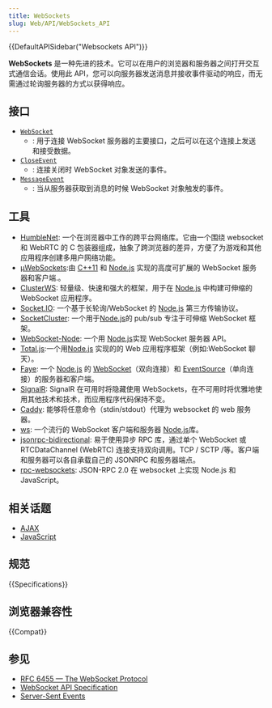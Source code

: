 ```yaml
---
title: WebSockets
slug: Web/API/WebSockets_API
---
```


{{DefaultAPISidebar("Websockets API")}}

**WebSockets** 是一种先进的技术。它可以在用户的浏览器和服务器之间打开交互式通信会话。使用此 API，您可以向服务器发送消息并接收事件驱动的响应，而无需通过轮询服务器的方式以获得响应。

## 接口

- [`WebSocket`](/zh-CN/docs/Web/API/WebSocket)
  - : 用于连接 WebSocket 服务器的主要接口，之后可以在这个连接上发送 和接受数据。
- [`CloseEvent`](/zh-CN/docs/Web/API/CloseEvent)
  - : 连接关闭时 WebSocket 对象发送的事件。
- [`MessageEvent`](/zh-CN/docs/Web/API/MessageEvent)
  - : 当从服务器获取到消息的时候 WebSocket 对象触发的事件。

## 工具

- [HumbleNet](https://hacks.mozilla.org/2017/06/introducing-humblenet-a-cross-platform-networking-library-that-works-in-the-browser/): 一个在浏览器中工作的跨平台网络库。它由一个围绕 websocket 和 WebRTC 的 C 包装器组成，抽象了跨浏览器的差异，方便了为游戏和其他应用程序创建多用户网络功能。
- [µWebSockets](https://github.com/uWebSockets/uWebSockets):由 [C++11](https://isocpp.org/) 和 [Node.js](https://nodejs.org/) 实现的高度可扩展的 WebSocket 服务器和客户端.。
- [ClusterWS](https://github.com/ClusterWS/ClusterWS): 轻量级、快速和强大的框架，用于在 [Node.js](https://nodejs.org/) 中构建可伸缩的 WebSocket 应用程序。
- [Socket.IO](https://socket.io): 一个基于长轮询/WebSocket 的 [Node.js](https://nodejs.org) 第三方传输协议。
- [SocketCluster](https://socketcluster.io/): 一个用于[Node.js](https://nodejs.org)的 pub/sub 专注于可伸缩 WebSocket 框架。
- [WebSocket-Node](https://github.com/Worlize/WebSocket-Node): 一个用 [Node.js](https://nodejs.org/)实现 WebSocket 服务器 API。
- [Total.js](https://www.totaljs.com/):一个用[Node.js](http://www.nodejs.org/) 实现的的 Web 应用程序框架（例如:WebSocket 聊天）。
- [Faye](https://www.npmjs.com/package/faye-websocket): 一个 [Node.js](https://nodejs.org/) 的 [WebSocket](/zh-CN/docs/Web/API/WebSockets_API)（双向连接）和 [EventSource](/zh-CN/docs/Web/API/EventSource)（单向连接）的服务器和客户端。
- [SignalR](https://dotnet.microsoft.com/zh-cn/apps/aspnet/signalr): SignalR 在可用时将隐藏使用 WebSockets，在不可用时将优雅地使用其他技术和技术，而应用程序代码保持不变。
- [Caddy](https://caddyserver.com/docs/websocket): 能够将任意命令（stdin/stdout）代理为 websocket 的 web 服务器。
- [ws](https://github.com/websockets/ws): 一个流行的 WebSocket 客户端和服务器 [Node.js](https://nodejs.org/)库。
- [jsonrpc-bidirectional](https://github.com/bigstepinc/jsonrpc-bidirectional): 易于使用异步 RPC 库，通过单个 WebSocket 或 RTCDataChannel (WebRTC) 连接支持双向调用。TCP / SCTP /等。客户端和服务器可以各自承载自己的 JSONRPC 和服务器端点。
- [rpc-websockets](https://github.com/elpheria/rpc-websockets): JSON-RPC 2.0 在 websocket 上实现 Node.js 和 JavaScript。

## 相关话题

- [AJAX](/zh-CN/docs/Web/Guide/AJAX)
- [JavaScript](/zh-CN/docs/Web/JavaScript)

## 规范

{{Specifications}}

## 浏览器兼容性

{{Compat}}

## 参见

- [RFC 6455 — The WebSocket Protocol](https://tools.ietf.org/html/rfc6455)
- [WebSocket API Specification](https://www.w3.org/TR/websockets/)
- [Server-Sent Events](/zh-CN/docs/Web/API/Server-sent_events)
